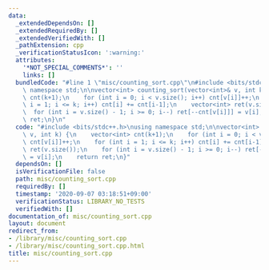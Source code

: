 ```yaml
---
data:
  _extendedDependsOn: []
  _extendedRequiredBy: []
  _extendedVerifiedWith: []
  _pathExtension: cpp
  _verificationStatusIcon: ':warning:'
  attributes:
    '*NOT_SPECIAL_COMMENTS*': ''
    links: []
  bundledCode: "#line 1 \"misc/counting_sort.cpp\"\n#include <bits/stdc++.h>\nusing\
    \ namespace std;\n\nvector<int> counting_sort(vector<int>& v, int k) {\n    vector<int>\
    \ cnt(k+1);\n    for (int i = 0; i < v.size(); i++) cnt[v[i]]++;\n    for (int\
    \ i = 1; i <= k; i++) cnt[i] += cnt[i-1];\n    vector<int> ret(v.size());\n  \
    \  for (int i = v.size() - 1; i >= 0; i--) ret[--cnt[v[i]]] = v[i];\n    return\
    \ ret;\n}\n"
  code: "#include <bits/stdc++.h>\nusing namespace std;\n\nvector<int> counting_sort(vector<int>&\
    \ v, int k) {\n    vector<int> cnt(k+1);\n    for (int i = 0; i < v.size(); i++)\
    \ cnt[v[i]]++;\n    for (int i = 1; i <= k; i++) cnt[i] += cnt[i-1];\n    vector<int>\
    \ ret(v.size());\n    for (int i = v.size() - 1; i >= 0; i--) ret[--cnt[v[i]]]\
    \ = v[i];\n    return ret;\n}"
  dependsOn: []
  isVerificationFile: false
  path: misc/counting_sort.cpp
  requiredBy: []
  timestamp: '2020-09-07 03:18:51+09:00'
  verificationStatus: LIBRARY_NO_TESTS
  verifiedWith: []
documentation_of: misc/counting_sort.cpp
layout: document
redirect_from:
- /library/misc/counting_sort.cpp
- /library/misc/counting_sort.cpp.html
title: misc/counting_sort.cpp
---
```

